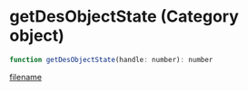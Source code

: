 # getDesObjectState (Category object)

```js
function getDesObjectState(handle: number): number
```

[filename](getDesObjectState_m.md ':include')